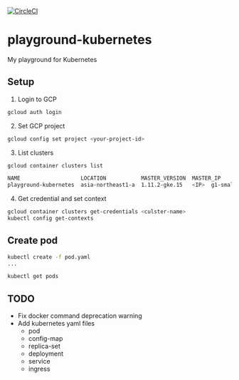 [![CircleCI](https://circleci.com/gh/oinume/playground-kubernetes/tree/master.svg?style=svg)](https://circleci.com/gh/oinume/playground-kubernetes/tree/master)

# playground-kubernetes
My playground for Kubernetes

## Setup

1. Login to GCP

```bash
gcloud auth login
```

2. Set GCP project

```bash
gcloud config set project <your-project-id>
```

3. List clusters

```bash
gcloud container clusters list

NAME                   LOCATION           MASTER_VERSION  MASTER_IP      MACHINE_TYPE  NODE_VERSION   NUM_NODES  STATUS
playground-kubernetes  asia-northeast1-a  1.11.2-gke.15   <IP>  g1-small      1.11.2-gke.15  1          RUNNING
```

4. Get credential and set context

```bash
gcloud container clusters get-credentials <culster-name>
kubectl config get-contexts
```

## Create pod

```bash
kubectl create -f pod.yaml
...

kubectl get pods 
```


## TODO
- Fix docker command deprecation warning
- Add kubernetes yaml files
    - pod
    - config-map
    - replica-set
    - deployment
    - service
    - ingress
